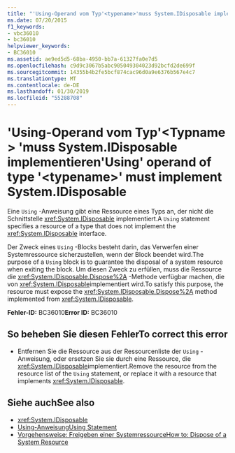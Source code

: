```yaml
---
title: "'Using-Operand vom Typ'<typename>'muss System.IDisposable implementieren"
ms.date: 07/20/2015
f1_keywords:
- vbc36010
- bc36010
helpviewer_keywords:
- BC36010
ms.assetid: ae9ed5d5-68ba-4950-bb7a-61327fa0e7d5
ms.openlocfilehash: c9d9c3067b5abc905049304023d92bcfd2de699f
ms.sourcegitcommit: 14355b4b2fe5bcf874cac96d0a9e6376b567e4c7
ms.translationtype: MT
ms.contentlocale: de-DE
ms.lasthandoff: 01/30/2019
ms.locfileid: "55288708"
---
```

# <a name="using-operand-of-type-typename-must-implement-systemidisposable"></a><span data-ttu-id="92e71-102">'Using-Operand vom Typ'\<Typname > 'muss System.IDisposable implementieren</span><span class="sxs-lookup"><span data-stu-id="92e71-102">'Using' operand of type '\<typename>' must implement System.IDisposable</span></span>
<span data-ttu-id="92e71-103">Eine `Using` -Anweisung gibt eine Ressource eines Typs an, der nicht die Schnittstelle <xref:System.IDisposable> implementiert.</span><span class="sxs-lookup"><span data-stu-id="92e71-103">A `Using` statement specifies a resource of a type that does not implement the <xref:System.IDisposable> interface.</span></span>  
  
 <span data-ttu-id="92e71-104">Der Zweck eines `Using` -Blocks besteht darin, das Verwerfen einer Systemressource sicherzustellen, wenn der Block beendet wird.</span><span class="sxs-lookup"><span data-stu-id="92e71-104">The purpose of a `Using` block is to guarantee the disposal of a system resource when exiting the block.</span></span> <span data-ttu-id="92e71-105">Um diesen Zweck zu erfüllen, muss die Ressource die <xref:System.IDisposable.Dispose%2A> -Methode verfügbar machen, die von <xref:System.IDisposable>implementiert wird.</span><span class="sxs-lookup"><span data-stu-id="92e71-105">To satisfy this purpose, the resource must expose the <xref:System.IDisposable.Dispose%2A> method implemented from <xref:System.IDisposable>.</span></span>  
  
 <span data-ttu-id="92e71-106">**Fehler-ID:** BC36010</span><span class="sxs-lookup"><span data-stu-id="92e71-106">**Error ID:** BC36010</span></span>  
  
## <a name="to-correct-this-error"></a><span data-ttu-id="92e71-107">So beheben Sie diesen Fehler</span><span class="sxs-lookup"><span data-stu-id="92e71-107">To correct this error</span></span>  
  
-   <span data-ttu-id="92e71-108">Entfernen Sie die Ressource aus der Ressourcenliste der `Using` -Anweisung, oder ersetzen Sie sie durch eine Ressource, die <xref:System.IDisposable>implementiert.</span><span class="sxs-lookup"><span data-stu-id="92e71-108">Remove the resource from the resource list of the `Using` statement, or replace it with a resource that implements <xref:System.IDisposable>.</span></span>  
  
## <a name="see-also"></a><span data-ttu-id="92e71-109">Siehe auch</span><span class="sxs-lookup"><span data-stu-id="92e71-109">See also</span></span>
- <xref:System.IDisposable>
- [<span data-ttu-id="92e71-110">Using-Anweisung</span><span class="sxs-lookup"><span data-stu-id="92e71-110">Using Statement</span></span>](../../visual-basic/language-reference/statements/using-statement.md)
- [<span data-ttu-id="92e71-111">Vorgehensweise: Freigeben einer Systemressource</span><span class="sxs-lookup"><span data-stu-id="92e71-111">How to: Dispose of a System Resource</span></span>](../../visual-basic/programming-guide/language-features/control-flow/how-to-dispose-of-a-system-resource.md)

